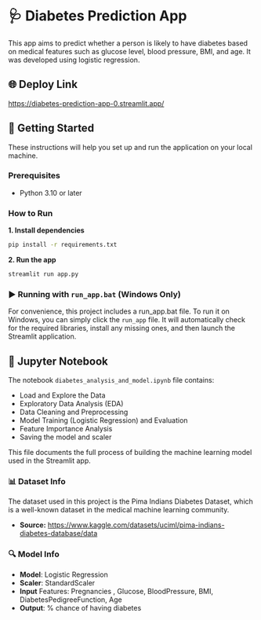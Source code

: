 # 🩺 Diabetes Prediction App

This app aims to predict whether a person is likely to have diabetes based on medical features such as glucose level, blood pressure, BMI, and age. It was developed using logistic regression.

## 🌐 Deploy Link

https://diabetes-prediction-app-0.streamlit.app/

## 🚀 Getting Started

These instructions will help you set up and run the application on your local machine.

### Prerequisites

- Python 3.10 or later

### How to Run

**1. Install dependencies**
```bash
pip install -r requirements.txt
```
**2. Run the app**
```bash
streamlit run app.py
```

### ▶️ Running with `run_app.bat` (Windows Only)

For convenience, this project includes a run_app.bat file. To run it on Windows, you can simply click the `run_app` file. It will automatically check for the required libraries, install any missing ones, and then launch the Streamlit application.

## 📒 Jupyter Notebook

The notebook `diabetes_analysis_and_model.ipynb` file contains:

- Load and Explore the Data
- Exploratory Data Analysis (EDA)
- Data Cleaning and Preprocessing
- Model Training (Logistic Regression) and Evaluation
- Feature Importance Analysis
- Saving the model and scaler

This file documents the full process of building the machine learning model used in the Streamlit app.

### 📊 Dataset Info

The dataset used in this project is the Pima Indians Diabetes Dataset, which is a well-known dataset in the medical machine learning community.
- **Source:** https://www.kaggle.com/datasets/uciml/pima-indians-diabetes-database/data

### 🔍 Model Info

- **Model**: Logistic Regression
- **Scaler**: StandardScaler 
- **Input** Features: Pregnancies , Glucose, BloodPressure, BMI, DiabetesPedigreeFunction, Age
- **Output**: % chance of having diabetes



